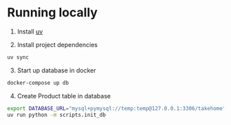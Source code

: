 # Running locally

1. Install [uv](https://docs.astral.sh/uv/getting-started/installation/#installation-methods)

2. Install project dependencies
```bash
uv sync
```
3. Start up database in docker
```bash
docker-compose up db
```
4. Create Product table in database
```bash
export DATABASE_URL="mysql+pymysql://temp:temp@127.0.0.1:3306/takehome";
uv run python -m scripts.init_db
```

